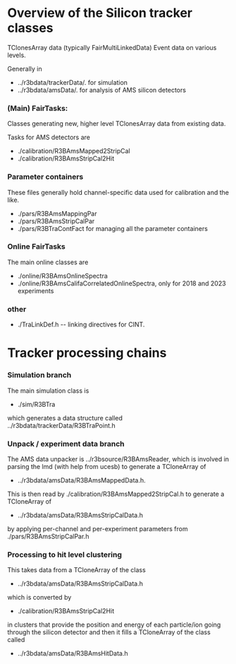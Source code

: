 # Overview of the Silicon tracker classes

TClonesArray data (typically FairMultiLinkedData)
Event data on various levels.

Generally in

- ../r3bdata/trackerData/. for simulation
- ../r3bdata/amsData/. for analysis of AMS silicon detectors

### (Main) FairTasks:
Classes generating new, higher level TClonesArray data from existing data.

Tasks for AMS detectors are

- ./calibration/R3BAmsMapped2StripCal
- ./calibration/R3BAmsStripCal2Hit

### Parameter containers

These files generally hold channel-specific data used for calibration and the like.

- ./pars/R3BAmsMappingPar
- ./pars/R3BAmsStripCalPar
- ./pars/R3BTraContFact for managing all the parameter containers

### Online FairTasks

The main online classes are

- ./online/R3BAmsOnlineSpectra
- ./online/R3BAmsCalifaCorrelatedOnlineSpectra, only for 2018 and 2023 experiments

### other

- ./TraLinkDef.h       -- linking directives for CINT.

#  Tracker processing chains

### Simulation branch

The main simulation class is

- ./sim/R3BTra

which generates a data structure called ../r3bdata/trackerData/R3BTraPoint.h

### Unpack / experiment data branch

The AMS data unpacker is ../r3bsource/R3BAmsReader, 
which is involved in parsing the lmd (with help from ucesb) to generate a TCloneArray of

- ../r3bdata/amsData/R3BAmsMappedData.h.

This is then read by ./calibration/R3BAmsMapped2StripCal.h to generate a TCloneArray of 

- ../r3bdata/amsData/R3BAmsStripCalData.h

by applying per-channel and per-experiment parameters from ./pars/R3BAmsStripCalPar.h 

### Processing to hit level clustering

This takes data from a TCloneArray of the class

- ../r3bdata/amsData/R3BAmsStripCalData.h

which is converted by

- ./calibration/R3BAmsStripCal2Hit

in clusters that provide the position and energy of each particle/ion going through the silicon detector 
and then it fills a TCloneArray of the class called

- ../r3bdata/amsData/R3BAmsHitData.h




